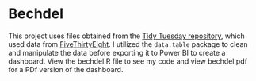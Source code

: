 # Bechdel

This project uses files obtained from the [Tidy Tuesday repository](https://github.com/rfordatascience/tidytuesday/blob/master/data/2021/2021-03-09/readme.md), which used data from [FiveThirtyEight](https://github.com/fivethirtyeight/data/tree/master/bechdel). I utilized the `data.table` package to clean and manipulate the data before exporting it to Power BI to create a dashboard. View the bechdel.R file to see my code and view bechdel.pdf for a PDf version of the dashboard.
